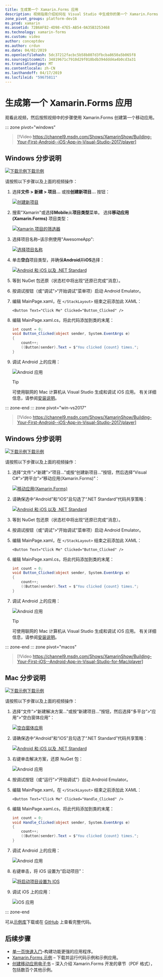 ```yaml
---
title: 生成第一个 Xamarin.Forms 应用
description: 视频指南介绍如何在 Visual Studio 中生成你的第一个 Xamarin.Forms 应用程序。
zone_pivot_groups: platform-dev16
ms.prod: xamarin
ms.assetid: 72B6AF82-4D98-47E5-AB54-0A35B3253468
ms.technology: xamarin-forms
ms.custom: video
author: conceptdev
ms.author: crdun
ms.date: 04/02/2019
ms.openlocfilehash: 5dc37212facbc5b58b807d3fbcba8650a5b065f8
ms.sourcegitcommit: 34819671c7910d29f018bdb394ddd4a4b0cd3a31
ms.translationtype: MT
ms.contentlocale: zh-CN
ms.lasthandoff: 04/17/2019
ms.locfileid: "59675811"
---
```

# <a name="build-your-first-xamarinforms-app"></a>生成第一个 Xamarin.Forms 应用

观看此视频，然后按照视频中的步骤使用 Xamarin.Forms 创建第一个移动应用。

::: zone pivot="windows"

> [!Video https://channel9.msdn.com/Shows/XamarinShow/Building-Your-First-Android--iOS-App-in-Visual-Studio-2017/player]

## <a name="step-by-step-instructions-for-windows"></a>Windows 分步说明

[![下载示例](~/media/shared/download.png)下载示例](https://developer.xamarin.com/samples/xamarin-forms/GetStarted/FirstApp/)

请按照以下步骤以及上面的视频操作：

1. 选择**文件 > 新建 > 项目...** 或按**创建新项目...** 按钮：

    [![创建新项目](images/win-2019/01-sml.png)](images/win-2019/01.png#lightbox)

2. 搜索"Xamarin"或选择**Mobile**从**项目类型**菜单。 选择**移动应用 (Xamarin.Forms)** 项目类型：

    [![Xamarin 项目的筛选器](images/win-2019/02-sml.png)](images/win-2019/02.png#lightbox)

3. 选择项目名称&ndash;该示例使用"AwesomeApp":

    [![选择项目名称](images/win-2019/03-sml.png)](images/win-2019/03.png#lightbox)

4. 单击**空白**项目类型，并确保**Android**并**iOS**选择：

    [![Android 和 iOS 以及 .NET Standard](images/win-2019/04-sml.png)](images/win-2019/04.png#lightbox)

5. 等到 NuGet 包还原（状态栏中将出现“还原已完成”消息）。

6. 按调试按钮（或“调试”>“开始调试”菜单项）启动 Android Emulator。

7. 编辑 MainPage.xaml，在 `</StackLayout>` 结束之前添加此 XAML：

    ```xaml
    <Button Text="Click Me" Clicked="Button_Clicked" />
    ```

8. 编辑 MainPage.xaml.cs，将此代码添加到类的末尾：

    ```csharp
    int count = 0;
    void Button_Clicked(object sender, System.EventArgs e)
    {
        count++;
        ((Button)sender).Text = $"You clicked {count} times.";
    }
    ```

9. 调试 Android 上的应用：

    ![Android 应用](images/win/07-sml.png)

    > [!TIP]
    > 可使用联网的 Mac 计算机从 Visual Studio 生成和调试 iOS 应用。 有关详细信息，请参阅[安装说明](~/ios/get-started/installation/windows/index.md)。

::: zone-end
::: zone pivot="win-vs2017"

> [!Video https://channel9.msdn.com/Shows/XamarinShow/Building-Your-First-Android--iOS-App-in-Visual-Studio-2017/player]

## <a name="step-by-step-instructions-for-windows"></a>Windows 分步说明

[![下载示例](~/media/shared/download.png)下载示例](https://developer.xamarin.com/samples/xamarin-forms/GetStarted/FirstApp/)

请按照以下步骤以及上面的视频操作：

1. 选择“文件”>“新建”>“项目...”或按“创建新项目...”按钮，然后选择“Visual C#”>“跨平台”>“移动应用(Xamarin.Forms)”：

    [![移动应用(Xamarin.Forms)](images/win/01-sml.png)](images/win/01.png#lightbox)

2. 请确保选中“Android”和“iOS”且勾选了“.NET Standard”代码共享策略：

    [![Android 和 iOS 以及 .NET Standard](images/win/02-sml.png)](images/win/02.png#lightbox)

3. 等到 NuGet 包还原（状态栏中将出现“还原已完成”消息）。

4. 按调试按钮（或“调试”>“开始调试”菜单项）启动 Android Emulator。

5. 编辑 MainPage.xaml，在 `</StackLayout>` 结束之前添加此 XAML：

    ```xaml
    <Button Text="Click Me" Clicked="Button_Clicked" />
    ```

6. 编辑 MainPage.xaml.cs，将此代码添加到类的末尾：

    ```csharp
    int count = 0;
    void Button_Clicked(object sender, System.EventArgs e)
    {
        count++;
        ((Button)sender).Text = $"You clicked {count} times.";
    }
    ```

7. 调试 Android 上的应用：

    ![Android 应用](images/win/07-sml.png)

    > [!TIP]
    > 可使用联网的 Mac 计算机从 Visual Studio 生成和调试 iOS 应用。 有关详细信息，请参阅[安装说明](~/ios/get-started/installation/windows/index.md)。

::: zone-end
::: zone pivot="macos"

> [!Video https://channel9.msdn.com/Shows/XamarinShow/Building-Your-First-iOS--Android-App-in-Visual-Studio-for-Mac/player]

## <a name="step-by-step-instructions-for-mac"></a>Mac 分步说明

[![下载示例](~/media/shared/download.png)下载示例](https://developer.xamarin.com/samples/xamarin-forms/GetStarted/FirstApp/)

请按照以下步骤以及上面的视频操作：

1. 选择“文件”>“新建解决方案...”或按“新建项目...”按钮，然后选择“多平台”>“应用”>“空白窗体应用”：

    [![空白窗体应用](images/01-sml.png)](images/01.png#lightbox)

2. 请确保选中“Android”和“iOS”且勾选了“.NET Standard”代码共享策略：

    [![Android 和 iOS 以及 .NET Standard](images/02-sml.png)](images/02.png#lightbox)

3. 右键单击解决方案，还原 NuGet 包：

    ![Android 应用](images/03-sml.png)

4. 按调试按钮（或“运行”>“开始调试”）启动 Android Emulator。

5. 编辑 MainPage.xaml，在 `</StackLayout>` 结束之前添加此 XAML：

    ```xaml
    <Button Text="Click Me" Clicked="Handle_Clicked" />
    ```

6. 编辑 MainPage.xaml.cs，将此代码添加到类的末尾：

    ```csharp
    int count = 0;
    void Handle_Clicked(object sender, System.EventArgs e)
    {
        count++;
        ((Button)sender).Text = $"You clicked {count} times.";
    }
    ```

7. 调试 Android 上的应用：

    ![Android 应用](images/07-sml.png)

8. 右键单击，将 iOS 设置为“启动项目”：

    [![将启动项目设置为 IOS](images/08-sml.png)](images/08.png#lightbox)

9. 调试 iOS 上的应用：

    ![iOS 应用](images/09-sml.png)

::: zone-end

可从[示例库](https://developer.xamarin.com/samples/xamarin-forms/GetStarted/FirstApp/)下载或在 [GitHub](https://github.com/xamarin/xamarin-forms-samples/tree/master/GetStarted/FirstApp) 上查看完整代码。

## <a name="next-steps"></a>后续步骤

- [单一页快速入门](~/get-started/quickstarts/single-page.md)&ndash;构建功能更强的应用程序。
- [Xamarin.Forms 示例](~/xamarin-forms/samples/index.yml) &ndash; 下载并运行代码示例和示例应用。
- [创建移动应用电子书](~/xamarin-forms/creating-mobile-apps-xamarin-forms/index.md) &ndash; 深入介绍 Xamarin.Forms 开发的章节（PDF 格式），包括数百个其他示例。
